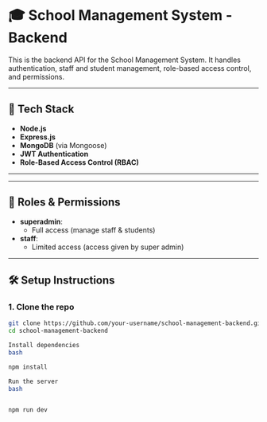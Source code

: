 # 🎓 School Management System - Backend

This is the backend API for the School Management System. It handles authentication, staff and student management, role-based access control, and permissions.

---

## 🚀 Tech Stack

- **Node.js**
- **Express.js**
- **MongoDB** (via Mongoose)
- **JWT Authentication**
- **Role-Based Access Control (RBAC)**

---

---

## 🔐 Roles & Permissions

- **superadmin**:
  - Full access (manage staff & students)
- **staff**:
  - Limited access (access given by super admin)

---

## 🛠️ Setup Instructions

### 1. Clone the repo

```bash
git clone https://github.com/your-username/school-management-backend.git
cd school-management-backend

Install dependencies
bash

npm install

Run the server
bash


npm run dev
```
